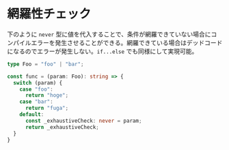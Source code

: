 # 網羅性チェック

下のように `never` 型に値を代入することで、条件が網羅できていない場合にコンパイルエラーを発生させることができる。網羅できている場合はデッドコードになるのでエラーが発生しない。`if...else` でも同様にして実現可能。

```ts
type Foo = "foo" | "bar";

const func = (param: Foo): string => {
  switch (param) {
    case "foo":
      return "hoge";
    case "bar":
      return "fuga";
    default:
      const _exhaustiveCheck: never = param;
      return _exhaustiveCheck;
  }
}
```
